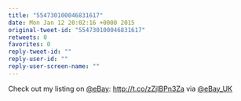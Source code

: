 ```yaml
---
title: "554730100046831617"
date: Mon Jan 12 20:02:16 +0000 2015
original-tweet-id: "554730100046831617"
retweets: 0
favorites: 0
reply-tweet-id: ""
reply-user-id: ""
reply-user-screen-name: ""
---
```

Check out my listing on <a href="https://twitter.com/eBay">@eBay</a>: http://t.co/zZjIBPn3Za via <a href="https://twitter.com/eBay_UK">@eBay_UK</a>
